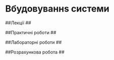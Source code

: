 # Вбудовуваннs системи #

##Лекції ##


##Практичні роботи ##



##Лабораторні роботи ##



##Розрахункова робота ##

